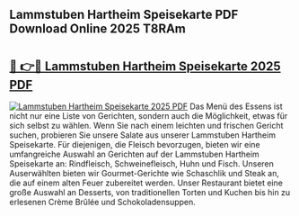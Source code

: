## Lammstuben Hartheim Speisekarte PDF Download Online 2025 T8RAm

# <h2><a href="http://gc9m4mw.nevu.top/?p=Lammstuben+Hartheim+Speisekarte">🔗 👉🔴 Lammstuben Hartheim Speisekarte 2025 PDF</a></h2>

[![Lammstuben Hartheim Speisekarte 2025 PDF](https://i.imgur.com/dBaPXMq.png)](http://gc9m4mw.nevu.top/?p=Lammstuben+Hartheim+Speisekarte)
Das Menü des Essens ist nicht nur eine Liste von Gerichten, sondern auch die Möglichkeit, etwas für sich selbst zu wählen. Wenn Sie nach einem leichten und frischen Gericht suchen, probieren Sie unsere Salate aus unserer Lammstuben Hartheim Speisekarte. Für diejenigen, die Fleisch bevorzugen, bieten wir eine umfangreiche Auswahl an Gerichten auf der Lammstuben Hartheim Speisekarte an: Rindfleisch, Schweinefleisch, Huhn und Fisch. Unseren Auserwählten bieten wir Gourmet-Gerichte wie Schaschlik und Steak an, die auf einem alten Feuer zubereitet werden. Unser Restaurant bietet eine große Auswahl an Desserts, von traditionellen Torten und Kuchen bis hin zu erlesenen Crème Brûlée und Schokoladensuppen.
